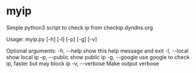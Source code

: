 # myip #

Simple python3 script to check ip from checkip.dyndns.org


Usage: myip.py [-h] [-l] [-p] [-g] [-v]

Optional arguments:
  -h, --help     show this help message and exit
  -l, --local    show local ip
  -p, --public   show public ip
  -g, --google   use google to check ip, faster but may block ip
  -v, --verbose  Make output verbose
